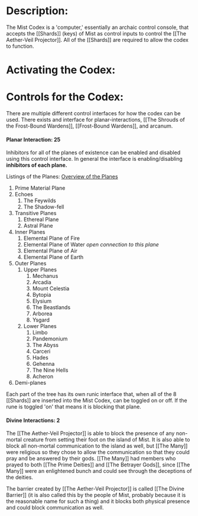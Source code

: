 # Description:
The Mist Codex is a 'computer,' essentially an archaic control console, that accepts the [[Shards]] (keys) of Mist as control inputs to control the [[The Aether-Veil Projector]]. All of the [[Shards]] are required to allow the codex to function. 
# Activating the Codex:
# Controls for the Codex:
There are multiple different control interfaces for how the codex can be used. There exists and interface for planar-interactions, [[The Shrouds of the Frost-Bound Wardens]], [[Frost-Bound Wardens]], and arcanum.
#### Planar Interaction: 25
Inhibitors for all of the planes of existence can be enabled and disabled using this control interface. In general the interface is enabling/disabling **inhibitors of each plane.**

Listings of the Planes: [Overview of the Planes](https://roll20.net/compendium/dnd5e/The%20Planes%20of%20Existence#content)
1. Prime Material Plane
2. Echoes
	1. The Feywilds
	2. The Shadow-fell 
3. Transitive Planes
	1. Ethereal Plane
	2. Astral Plane
4. Inner Planes
	1. Elemental Plane of Fire
	2. Elemental Plane of Water *open connection to this plane*
	3. Elemental Plane of Air
	4. Elemental Plane of Earth
5. Outer Planes
	1. Upper Planes
		1. Mechanus
		2. Arcadia
		3. Mount Celestia
		4. Bytopia
		5. Elysium
		6. The Beastlands
		7. Arborea
		8. Ysgard
	3. Lower Planes
		1. Limbo
		2. Pandemonium
		3. The Abyss
		4. Carceri
		5. Hades
		6. Gehenna
		7. The Nine Hells
		8. Acheron
6. Demi-planes

Each part of the tree has its own runic interface that, when all of the 8 [[Shards]] are inserted into the Mist Codex, can be toggled on or off. If the rune is toggled 'on' that means it is blocking that plane.
#### Divine Interactions: 2
The [[The Aether-Veil Projector]] is able to block the presence of any non-mortal creature from setting their foot on the island of Mist. It is also able to block all non-mortal communication to the island as well, but [[The Many]] were religious so they chose to allow the communication so that they could pray and be answered by their gods. [[The Many]] had members who prayed to both [[The Prime Deities]] and [[The Betrayer Gods]], since [[The Many]] were an enlightened bunch and could see through the deceptions of the deities. 

The barrier created by [[The Aether-Veil Projector]] is called [[The Divine Barrier]] (it is also called this by the people of Mist, probably because it is the reasonable name for such a thing) and it blocks both physical presence and could block communication as well. 